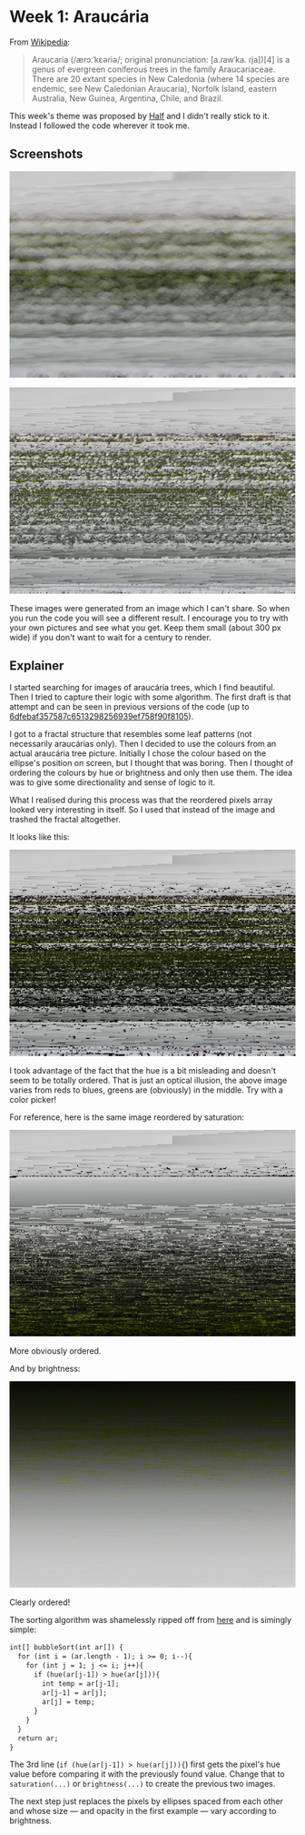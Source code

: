 # Week 1: Araucária

From [Wikipedia](https://en.wikipedia.org/wiki/Araucaria):

> Araucaria (/ærɔːˈkɛəriə/; original pronunciation: [a.ɾawˈka. ɾja])[4] is a genus of evergreen coniferous trees in the family Araucariaceae. There are 20 extant species in New Caledonia (where 14 species are endemic, see New Caledonian Araucaria), Norfolk Island, eastern Australia, New Guinea, Argentina, Chile, and Brazil.

This week's theme was proposed by [Half](https://github.com/haschdl) and I didn't really stick to it. Instead I followed the code wherever it took me.

## Screenshots

![](docs/2018-5-14-18-58-11.png)

![](docs/2018-5-14-20-14-39.png)

These images were generated from an image which I can't share. So when you run the code you will see a different result. I encourage you to try with your own pictures and see what you get. Keep them small (about 300 px wide) if you don't want to wait for a century to render.

## Explainer

I started searching for images of araucária trees, which I find beautiful. Then I tried to capture their logic with some algorithm. The first draft is that attempt and can be seen in previous versions of the code (up to [6dfebaf357587c6513298256939ef758f90f8105](https://github.com/regisfrias/dear-gen/commit/6dfebaf357587c6513298256939ef758f90f8105)).

I got to a fractal structure that resembles some leaf patterns (not necessarily araucárias only). Then I decided to use the colours from an actual araucária tree picture. Initially I chose the colour based on the ellipse's position on screen, but I thought that was boring. Then I thought of ordering the colours by hue or brightness and only then use them. The idea was to give some directionality and sense of logic to it.

What I realised during this process was that the reordered pixels array looked very interesting in itself. So I used that instead of the image and trashed the fractal altogether.

It looks like this:

![Hue](docs/hue.png)

I took advantage of the fact that the hue is a bit misleading and doesn't seem to be totally ordered. That is just an optical illusion, the above image varies from reds to blues, greens are (obviously) in the middle. Try with a color picker!

For reference, here is the same image reordered by saturation:

![Saturation](docs/saturation.png)

More obviously ordered.

And by brightness:

![Brightness](docs/brightness.png)

Clearly ordered!

The sorting algorithm was shamelessly ripped off from [here](https://www.cs.cmu.edu/~adamchik/15-121/lectures/Sorting%20Algorithms/sorting.html) and is simingly simple:

```processing
int[] bubbleSort(int ar[]) {
  for (int i = (ar.length - 1); i >= 0; i--){
    for (int j = 1; j <= i; j++){
      if (hue(ar[j-1]) > hue(ar[j])){
        int temp = ar[j-1];
        ar[j-1] = ar[j];
        ar[j] = temp;
      }
    }
  }
  return ar;
}
```

The 3rd line (`if (hue(ar[j-1]) > hue(ar[j])){`) first gets the pixel's hue value before comparing it with the previously found value. Change that to `saturation(...)` or `brightness(...)` to create the previous two images.

The next step just replaces the pixels by ellipses spaced from each other and whose size — and opacity in the first example — vary according to brightness.
